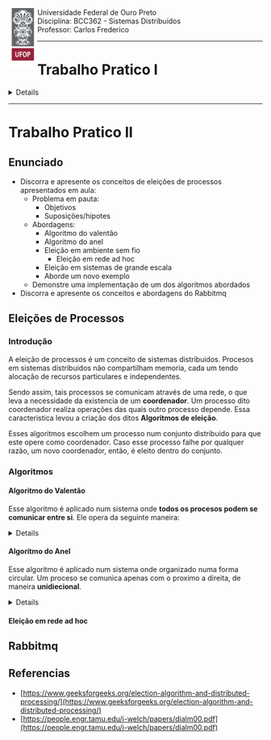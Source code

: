 <div>
    <img align="left" height="120" src="./assets/ufop.png">
    <p> 
        Universidade Federal de Ouro Preto
        <br>
        Disciplina: BCC362 - Sistemas Distribuidos
        <br>
        Professor: Carlos Frederico
    </p>
</div>
<hr />

# Trabalho Pratico I

<details>

## Testando o Dockerfile:

``` bash

vagrant up
vagrant ssh

```

- Dentro do ambiente vagrant:

``` bash

docker run -it myimage:1.0 /bin/sh
ls

```

## Criando diretamente no Host:

``` bash

docker build -t <NOME_DA_IMAGEM>:<VERSAO> --build-arg NAME=<NOME> --build-arg CLASS=<TURMA> .
docker run -it <NOME_DA_IMAGEM>:<VERSAO> /bin/sh

```
## Subindo num Registry:

- Lembre-se de criar o repositorio no DockerHub

### Pipeline:

``` bash

name: Docker Image CI

on:
  push:
    branches: [ "main" ]
  pull_request:
    branches: [ "main" ]

jobs:

  build-and-deploy:

    runs-on: ubuntu-latest

    steps:
    - uses: actions/checkout@v2
    - name: Login Docker Hub
      run: echo '${{ secrets.DOCKER_PASSWORD }}' | docker login -u "${{ secrets.DOCKER_USERNAME }}" --password-stdin
    - name: Build and tag the Docker image
      run: docker build . --file tpi/Dockerfile --tag "${{ secrets.IMAGE_NAME }}":1.0 --build-arg NAME=<NAME> --build-arg CLASS=<CLASS> 
    - name: Push the Docker image to Docker Hub
      run: docker push "${{ secrets.IMAGE_NAME }}":1.0
    - name: Logout from Docker Hub
      run: docker logout

```

### Diretamente:

``` bash

    echo '<PASSWORD>' | docker login -u "<USERNAME>" --password-stdin
    docker build . --file tpi/Dockerfile --tag <IMAGE_NAME>:<VERSAO> --build-arg NAME=<NAME> --build-arg CLASS=<CLASS> 
    docker push <REGISTRY/REPOSITORIE>:<VERSION>
    docker logout

```

</details>

<hr/>

# Trabalho Pratico II

## Enunciado

- Discorra e apresente os conceitos de eleições
de processos apresentados em aula:
  - Problema em pauta:
    - Objetivos
    - Suposições/hipotes
  - Abordagens:
    - Algoritmo do valentão
    - Algoritmo do anel
    - Eleição em ambiente sem fio
      - Eleição em rede ad hoc
    - Eleição em sistemas de grande escala
    - Aborde um novo exemplo
  - Demonstre uma implementação de um dos algoritmos abordados
- Discorra e apresente os conceitos e abordagens do Rabbitmq

## Eleições de Processos

### Introdução

A eleição de processos é um conceito de sistemas distribuidos.
Procesos em sistemas distribuidos não compartilham memoria, 
cada um tendo alocação de recursos particulares e independentes. 

Sendo assim, tais processos se comunicam através de uma rede, 
o que leva a necessidade da existencia de um **coordenador**. 
Um processo dito coordenador realiza operações das quais 
outro processo depende. Essa caracteristica levou a criação 
dos ditos **Algoritmos de eleição**.

Esses algoritmos escolhem um processo num conjunto distribuido
para que este opere como coordenador. Caso esse processo falhe
por qualquer razão, um novo coordenador, então, é eleito dentro
do conjunto.

### Algoritmos

#### Algoritmo do Valentão

Esse algoritmo é aplicado num sistema onde **todos os procesos
podem se comunicar entre si**. Ele opera da seguinte maneira:

<details>

```mermaid
flowchart LR;
subgraph "Sistema Distribuido"

  subgraph " Prioridade inferior a P "
    A; B; C; 
  end

  P;

  subgraph " Prioridade superior a P "
    S; Q; V;
    Cdn[(Coordenador)]
  end

end
```

```mermaid
---
title: Processo P envia uma mensagem ao coordenador.
---
flowchart LR;
subgraph "Sistema Distribuido"

  subgraph " Prioridade inferior a P "
    A; B; C; 
  end

  subgraph " Prioridade superior a P "
    S; Q; V; 
    Cdn[(Coordenador)]
  end

  P-. Mensagem .-> Cdn;
end
```

```mermaid
---
title:  Caso o coordenador não responda num intervalo T, se assume que o coordenador falhou.
---
flowchart LR;
subgraph "Sistema Distribuido"

  subgraph " Prioridade inferior a P "
    A; B; C; 
  end

  P;

  subgraph " Prioridade superior a P "
    S; Q; V; 
    Cdn[(Coordenador)]
  end

  Cdn -. Falha .-x P;
end
```

```mermaid
---
title: Processo P envia uma mensagem de eleição ao todos os processos com maior numero de prioridade que o seu.
---
flowchart LR;
  subgraph " Prioridade inferior a P "
    A; B; C; 
  end

  P;

  subgraph " Prioridade superior a P "
    S; Q; V;
    Cdn[(Coordenador)]
  end
  
  P-. Eleição .->S
  P-. Eleição .->V
  P-. Eleição .->Q
```

```mermaid
---
title:  Caso nenhum processo de maior prioridade o responda num intervalo T, P elege a si mesmo como coordenador.
---
flowchart LR;
  subgraph " Prioridade inferior a P "
    A; B; C; 
  end

  P[(Coordenador)]

  subgraph " Prioridade superior a P "
    S; Q; V;
  end

  S -. Falha .-x P
  Q -. Falha .-x P
  V -. Falha .-x P
```

```mermaid
---
title:  P então envia uma mensagem a todos os processos com prioridade inferior a si mesmo, dizendo que é o novo coordenador.  
---
flowchart LR;
  subgraph " Prioridade inferior a P "
    A; B; C; 
  end

  P[(Coordenador)]

  subgraph " Prioridade superior a P "
    S; Q; V;
  end
  
  P-. Posse .->C
  P-. Posse .->B
  P-. Posse .->A
```

```mermaid
---
title: Porém, existe o caso em que um processo Q responde P dentro do tempo T
---
flowchart LR;
  subgraph " Prioridade inferior a P "
    A; B; C; 
  end

  P;

  subgraph " Prioridade superior a P "
    S; Q; V;
  end

  Q -. Ok .->P
```

```mermaid
---
title: Então o processo P aguarda novamente um intervalo de tempo T para receber uma nova mensagem de Q, dizendo que é o novo coordenador.
---
flowchart LR;
  subgraph " Prioridade inferior a P "
    A; B; C; 
  end

  P;

  subgraph " Prioridade superior a P "
    S; Q[(Coordenador)]; V;
  end

  Q -. Posse .->P
```

```mermaid
---
title: Caso Q não responda dentro do intervalo, P assume que houve alguma falha e o processo reinicia. 
---
flowchart LR;
  subgraph " Prioridade inferior a P "
    A; B; C; 
  end

  P;

  subgraph " Prioridade superior a P "
    S; Q; V;
  end    
  
  Q -. Falha .-x P
  P-. Eleição .->S
  P-. Eleição .->Q
  P-. Eleição .->V
```
</details>

#### Algoritmo do Anel

Esse algoritmo é aplicado num sistema onde organizado
numa forma circular. Um proceso se comunica apenas com
o proximo a direita, de maneira **unidiecional**. 

<details>

```mermaid
flowchart LR;
    Pa --> Pb --> Pc --> Pd --> Pf --> Pa 
```

```mermaid
---
title: Proceso Pf falha 
---
flowchart LR;
    Pa -->Pb --> Pc --> Pd --x Pf --> Pa 
```

```mermaid
---
title: Proceso Pb inicializa a eleição 
---
flowchart LR;
    Pa --> Pb -. Eleição .-> Pc --> Pd --> Pf --> Pa 
```


```mermaid
---
title: Proceso Pb inicializa a eleição 
---
flowchart LR;
    Pa -->Pb -. Eleição .-> Pc --> Pd --> Pf -->Pa 
```

```mermaid
---
title: A eleição é passada adiante até que se encontre o processo de hierarquia mais alta.   
---
flowchart LR;
    Pa --> Pb -. Eleição .-> Pc -. Eleição .-> Pd -. Eleição .-x Pf --> Pa;
    Pd -. Eleição .-> Pa; 
```

```mermaid
---
title: O processo eleito então comunica sua posse ao sistema.   
---
flowchart LR;
    Pa -. Eleição .-> Pb -. Eleição .-> ... -. Eleição .-> Pd -. Eleito .-> Pa; 
```

```mermaid
---
title: O processo eleito então comunica sua posse ao sistema.   
---
flowchart LR;
    Pa -. Eleito .-> Pb -. Eleito .-> ... -. Eleito .-> Pd -. Eleito .-> Pa; 
```

```mermaid
---
title: Fim da eleição.   
---
flowchart LR;
    Pa --> Pb --> Pc --> Pd -->Pa; 
```
</details>

#### Eleição em rede ad hoc

## Rabbitmq

## Referencias

- [https://www.geeksforgeeks.org/election-algorithm-and-distributed-processing/](https://www.geeksforgeeks.org/election-algorithm-and-distributed-processing/)
- [https://people.engr.tamu.edu/j-welch/papers/dialm00.pdf](https://people.engr.tamu.edu/j-welch/papers/dialm00.pdf)